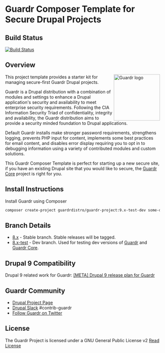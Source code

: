 # Guardr Composer Template for Secure Drupal Projects

## Build Status

[![Build Status](https://travis-ci.com/guardrdistro/guardr-project.svg?branch=8.x)](https://travis-ci.com/guardrdistro/guardr-project)

## Overview

[<img src="https://www.drupal.org/files/styles/grid-3-2x/public/project-images/Guardr%20Logo-Vertical-Default.png"
     alt="Guardr logo" align="right" width="150px" />](https://www.drupal.org/project/guardr)

This project template provides a starter kit for managing secure-first Guardr
Drupal projects.

Guardr is a Drupal distribution with a combination of modules and settings to
enhance a Drupal application's security and availability to meet enterprise
security requirements. Following the CIA Information Security Triad of
confidentiality, integrity and availability, the Guardr distribution aims to
provide a security minded foundation to Drupal applications.

Default Guardr installs make stronger password requirements, strengthens
logging, prevents PHP input for content, implements some best practices for
email content, and disables error display requiring you to opt in to debugging
information using a variety of contributed modules and custom solutions.

This Guardr Composer Template is perfect for starting up a new secure site, if
you have an existing Drupal site that you would like to secure, the [Guardr Core](https://www.drupal.org/project/guardr_core) project is right for you.

## Install Instructions

Install Guardr using Composer

```bash
composer create-project guardrdistro/guardr-project:9.x-test-dev some-dir --no-interaction
```

## Branch Details

* [8.x](https://github.com/guardrdistro/guardr-project/tree/8.x) - Stable branch. Stable releases will be tagged.
* [8.x-test](https://github.com/guardrdistro/guardr-project/tree/8.x-test) - Dev branch. Used for testing dev versions of [Guardr](https://www.drupal.org/project/guardr) and [Guardr Core](https://www.drupal.org/project/guardr_core).

## Drupal 9 Compatibility

Drupal 9 related work for Guardr: [[META] Drupal 9 release plan for Guardr](https://www.drupal.org/project/guardr/issues/3107871)

## Guardr Community

* [Drupal Project Page](https://www.drupal.org/project/guardr)
* [Drupal Slack](https://www.drupal.org/slack) #contrib-guardr
* [Follow Guardr on Twitter](http://twitter.com/guardrproject)

## License

The Guardr Project is licensed under a GNU General Public License v2
[Read License](http://www.gnu.org/licenses/old-licenses/gpl-2.0.html)
